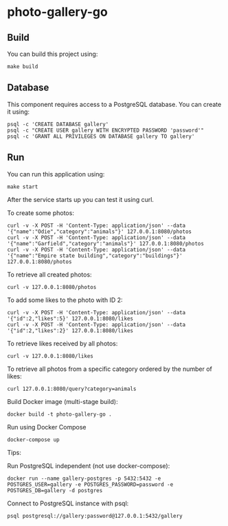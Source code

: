 # photo-gallery-go

## Build

You can build this project using:

```
make build
```

## Database

This component requires access to a PostgreSQL database. You can create it using:

```
psql -c 'CREATE DATABASE gallery'
psql -c "CREATE USER gallery WITH ENCRYPTED PASSWORD 'password'"
psql -c 'GRANT ALL PRIVILEGES ON DATABASE gallery TO gallery'
```
## Run

You can run this application using:

```
make start
```

After the service starts up you can test it using curl.

To create some photos:

```
curl -v -X POST -H 'Content-Type: application/json' --data '{"name":"Odie","category":"animals"}' 127.0.0.1:8080/photos
curl -v -X POST -H 'Content-Type: application/json' --data '{"name":"Garfield","category":"animals"}' 127.0.0.1:8080/photos
curl -v -X POST -H 'Content-Type: application/json' --data '{"name":"Empire state building","category":"buildings"}' 127.0.0.1:8080/photos
```

To retrieve all created photos:

```
curl -v 127.0.0.1:8080/photos
```

To add some likes to the photo with ID 2:

```
curl -v -X POST -H 'Content-Type: application/json' --data '{"id":2,"likes":5}' 127.0.0.1:8080/likes
curl -v -X POST -H 'Content-Type: application/json' --data '{"id":2,"likes":2}' 127.0.0.1:8080/likes

```

To retrieve likes received by all photos:

```
curl -v 127.0.0.1:8080/likes
```

To retrieve all photos from a specific category ordered by the number of likes:

```
curl 127.0.0.1:8080/query?category=animals
```

Build Docker image (multi-stage build):
```
docker build -t photo-gallery-go .
```

Run using Docker Compose
```
docker-compose up
```

Tips:

Run PostgreSQL independent (not use docker-compose):
```
docker run --name gallery-postgres -p 5432:5432 -e POSTGRES_USER=gallery -e POSTGRES_PASSWORD=password -e POSTGRES_DB=gallery -d postgres

````

Connect to PostgreSQL instance with psql:
```
psql postgresql://gallery:password@127.0.0.1:5432/gallery
```